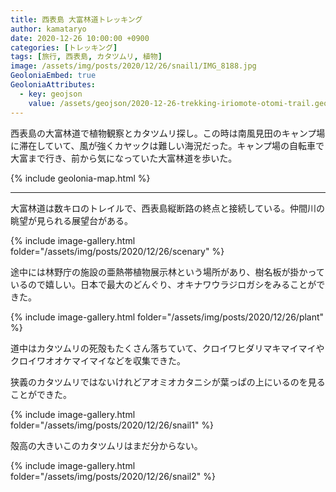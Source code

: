 ```yaml
---
title: 西表島 大富林道トレッキング
author: kamataryo
date: 2020-12-26 10:00:00 +0900
categories: [トレッキング]
tags: [旅行, 西表島, カタツムリ, 植物]
image: /assets/img/posts/2020/12/26/snail1/IMG_8188.jpg
GeoloniaEmbed: true
GeoloniaAttributes:
  - key: geojson
    value: /assets/geojson/2020-12-26-trekking-iriomote-otomi-trail.geojson
---
```


西表島の大富林道で植物観察とカタツムリ探し。この時は南風見田のキャンプ場に滞在していて、風が強くカヤックは難しい海況だった。キャンプ場の自転車で大富まで行き、前から気になっていた大富林道を歩いた。

{% include geolonia-map.html %}

---

大富林道は数キロのトレイルで、西表島縦断路の終点と接続している。仲間川の眺望が見られる展望台がある。

{% include image-gallery.html folder="/assets/img/posts/2020/12/26/scenary" %}

途中には林野庁の施設の亜熱帯植物展示林という場所があり、樹名板が掛かっているので嬉しい。日本で最大のどんぐり、オキナワウラジロガシをみることができた。

{% include image-gallery.html folder="/assets/img/posts/2020/12/26/plant" %}

道中はカタツムリの死殻もたくさん落ちていて、クロイワヒダリマキマイマイやクロイワオオケマイマイなどを収集できた。

狭義のカタツムリではないけれどアオミオカタニシが葉っぱの上にいるのを見ることができた。

{% include image-gallery.html folder="/assets/img/posts/2020/12/26/snail1" %}

殻高の大きいこのカタツムリはまだ分からない。

{% include image-gallery.html folder="/assets/img/posts/2020/12/26/snail2" %}
